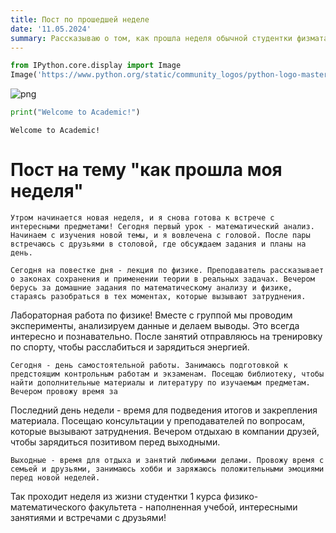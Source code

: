 ```yaml
---
title: Пост по прошедшей неделе
date: '11.05.2024'
summary: Рассказываю о том, как прошла неделя обычной студентки физмата 1 курс
---
```



```python
from IPython.core.display import Image
Image('https://www.python.org/static/community_logos/python-logo-master-v3-TM-flattened.png')
```

    
![png](output_1_0.png)
    

```python
print("Welcome to Academic!")
```

    Welcome to Academic!


# Пост на тему "как прошла моя неделя"

	Утром начинается новая неделя, и я снова готова к встрече с интересными предметами! Сегодня первый урок - математический анализ. Начинаем с изучения новой темы, и я вовлечена с головой. После пары встречаюсь с друзьями в столовой, где обсуждаем задания и планы на день.
	
	Сегодня на повестке дня - лекция по физике. Преподаватель рассказывает о законах сохранения и применении теории в реальных задачах. Вечером берусь за домашние задания по математическому анализу и физике, стараясь разобраться в тех моментах, которые вызывают затруднения.
Лабораторная работа по физике! Вместе с группой мы проводим эксперименты, анализируем данные и делаем выводы. Это всегда интересно и познавательно. После занятий отправляюсь на тренировку по спорту, чтобы расслабиться и зарядиться энергией.

	Сегодня - день самостоятельной работы. Занимаюсь подготовкой к предстоящим контрольным работам и экзаменам. Посещаю библиотеку, чтобы найти дополнительные материалы и литературу по изучаемым предметам. Вечером провожу время за 
Последний день недели - время для подведения итогов и закрепления материала. Посещаю консультации у преподавателей по вопросам, которые вызывают затруднения. Вечером отдыхаю в компании друзей, чтобы зарядиться позитивом перед выходными.

	Выходные - время для отдыха и занятий любимыми делами. Провожу время с семьей и друзьями, занимаюсь хобби и заряжаюсь положительными эмоциями перед новой неделей.
Так проходит неделя из жизни студентки 1 курса физико-математического факультета - наполненная учебой, интересными занятиями и встречами с друзьями!
